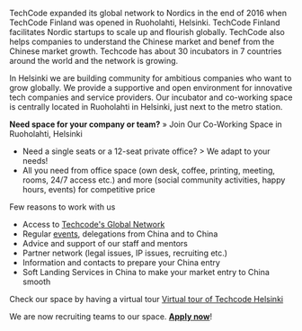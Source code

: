 TechCode expanded its global network to Nordics in the end of 2016 when TechCode Finland was opened in Ruoholahti, Helsinki. TechCode Finland facilitates Nordic startups to scale up and flourish globally. TechCode also helps companies to understand the Chinese market and benef from the Chinese market growth. Techcode has about 30 incubators in 7 countries around the world and the network is growing.

In Helsinki we are building community for ambitious companies who want to grow globally. We provide a supportive and open environment for innovative tech companies and service providers. Our incubator and co-working space is centrally located in Ruoholahti in Helsinki, just next to the metro station.

**Need space for your company or team?** 
» Join Our Co-Working Space in Ruoholahti, Helsinki   
* Need a single seats or a 12-seat private office? > We adapt to your needs!   
* All you need from office space (own desk, coffee, printing, meeting, rooms, 24/7 access etc.) and more (social community activities, happy hours, events) for competitive price

Few reasons to work with us
*   Access to [Techcode's Global Network](http://www.techcode.com/)
*   Regular [events](#events), delegations from China and to China
*   Advice and support of our staff and mentors
*   Partner network (legal issues, IP issues, recruiting etc.)
*   Information and contacts to prepare your China entry
*   Soft Landing Services in China to make your market entry to China smooth

Check our space by having a virtual tour [Virtual tour of Techcode Helsinki](https://my.matterport.com/show/?m=xPpNZKLgY3J)

We are now recruiting teams to our space. [**Apply now**](mailto:finland@techcode.com?subject=Applying%20to%20Techcode)!
